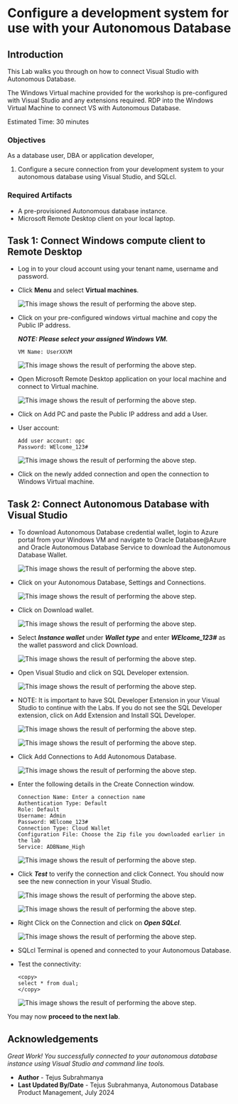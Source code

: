# Configure a development system for use with your Autonomous Database

## Introduction

This Lab walks you through on how to connect Visual Studio with Autonomous Database. 

The Windows Virtual machine provided for the workshop is pre-configured with Visual Studio and any extensions required. RDP into the Windows Virtual Machine to connect VS with Autonomous Database.


Estimated Time: 30 minutes

### Objectives

As a database user, DBA or application developer,
1. Configure a secure connection from your development system to your autonomous database using Visual Studio, and SQLcl.

### Required Artifacts

- A pre-provisioned Autonomous database instance.
- Microsoft Remote Desktop client on your local laptop.


## Task 1: Connect Windows compute client to Remote Desktop

- Log in to your cloud account using your tenant name, username and password.

- Click **Menu** and select **Virtual machines**.
    
    ![This image shows the result of performing the above step.](./images/virtualmachine.png " ")


- Click on your pre-configured windows virtual machine and copy the Public IP address.

    ***NOTE: Please select your assigned Windows VM.***
    ```
    VM Name: UserXXVM
    ```

    ![This image shows the result of performing the above step.](./images/ip.png " ")

- Open Microsoft Remote Desktop application on your local machine and connect to Virtual machine.

    ![This image shows the result of performing the above step.](./images/addpc.png " ")

- Click on Add PC and paste the Public IP address and add a User.

- User account: 

    ```
    Add user account: opc
    Password: WElcome_123#
    ```
    
    ![This image shows the result of performing the above step.](./images/addpd2.png " ")

- Click on the newly added connection and open the connection to Windows Virtual machine. 

## Task 2: Connect Autonomous Database with Visual Studio

- To download Autonomous Database credential wallet, login to Azure portal from your Windows VM and navigate to Oracle Database@Azure and Oracle Autonomous Database Service to download the Autonomous Database Wallet.

    ![This image shows the result of performing the above step.](./images/adb1.png " ")

- Click on your Autonomous Database, Settings and Connections. 

    ![This image shows the result of performing the above step.](./images/connections.png " ")

- Click on Download wallet.

    ![This image shows the result of performing the above step.](./images/wallet.png " ")

- Select ***Instance wallet*** under ***Wallet type*** and enter ***WElcome_123#*** as the wallet password and click Download.

    ![This image shows the result of performing the above step.](./images/wallet1.png " ")

- Open Visual Studio and click on SQL Developer extension. 

    ![This image shows the result of performing the above step.](./images/vs.png " ")

- NOTE: It is important to have SQL Developer Extension in your Visual Studio to continue with the Labs. If you do not see the SQL Developer extension, click on Add Extension and Install SQL Developer.

    ![This image shows the result of performing the above step.](./images/vs1.png " ")

    ![This image shows the result of performing the above step.](./images/vs2.png " ")

- Click Add Connections to Add Autonomous Database. 

    ![This image shows the result of performing the above step.](./images/conadb.png " ")

- Enter the following details in the Create Connection window.
    ```
    Connection Name: Enter a connection name
    Authentication Type: Default
    Role: Default
    Username: Admin
    Password: WElcome_123#
    Connection Type: Cloud Wallet
    Configuration File: Choose the Zip file you downloaded earlier in the lab
    Service: ADBName_High
    ```

    ![This image shows the result of performing the above step.](./images/conadb1.png " ")

- Click ***Test*** to verify the connection and click Connect. You should now see the new connection in your Visual Studio.

    ![This image shows the result of performing the above step.](./images/test.png " ")

    ![This image shows the result of performing the above step.](./images/test1.png " ")

- Right Click on the Connection and click on ***Open SQLcl***.

    ![This image shows the result of performing the above step.](./images/sqlcl.png " ")

- SQLcl Terminal is opened and connected to your Autonomous Database. 

- Test the connectivity: 

    ```
    <copy>
    select * from dual;
    </copy>
    ```

    ![This image shows the result of performing the above step.](./images/sqlcl1.png " ")


You may now **proceed to the next lab**.

## Acknowledgements

*Great Work! You successfully connected to your autonomous database instance using Visual Studio and command line tools.*

- **Author** - Tejus Subrahmanya
- **Last Updated By/Date** - Tejus Subrahmanya, Autonomous Database Product Management, July 2024